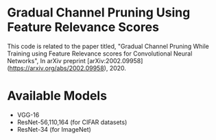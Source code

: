 # Gradual Channel Pruning Using Feature Relevance Scores
This code is related to the paper titled, "Gradual Channel Pruning While Training using Feature Relevance scores for Convolutional Neural Networks", In arXiv preprint [arXiv:2002.09958] (https://arxiv.org/abs/2002.09958), 2020.
# Available Models
* VGG-16
* ResNet-56,110,164 (for CIFAR datasets)
* ResNet-34 (for ImageNet)
